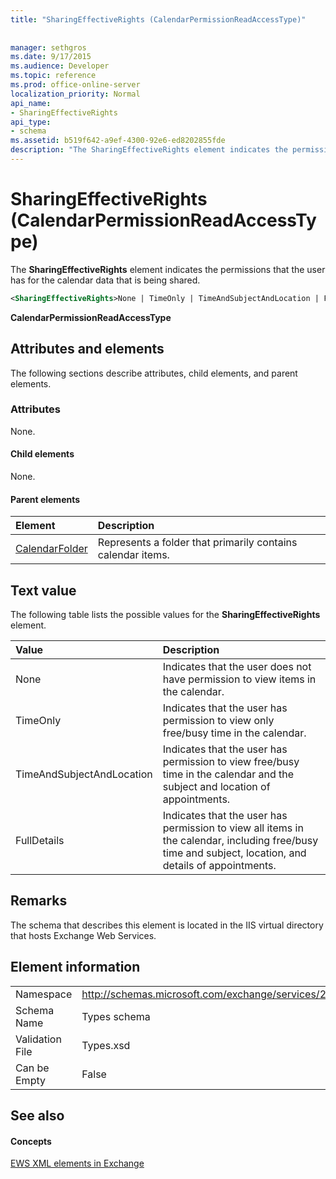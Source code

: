```yaml
---
title: "SharingEffectiveRights (CalendarPermissionReadAccessType)"
 
 
manager: sethgros
ms.date: 9/17/2015
ms.audience: Developer
ms.topic: reference
ms.prod: office-online-server
localization_priority: Normal
api_name:
- SharingEffectiveRights
api_type:
- schema
ms.assetid: b519f642-a9ef-4300-92e6-ed8202855fde
description: "The SharingEffectiveRights element indicates the permissions that the user has for the calendar data that is being shared."
---
```


# SharingEffectiveRights (CalendarPermissionReadAccessType)

The **SharingEffectiveRights** element indicates the permissions that the user has for the calendar data that is being shared. 
  
```XML
<SharingEffectiveRights>None | TimeOnly | TimeAndSubjectAndLocation | FullDetails</SharingEffectiveRights>
```

 **CalendarPermissionReadAccessType**
## Attributes and elements

The following sections describe attributes, child elements, and parent elements.
  
### Attributes

None.
  
#### Child elements

None.
  
#### Parent elements

|**Element**|**Description**|
|:-----|:-----|
|[CalendarFolder](calendarfolder.md) <br/> |Represents a folder that primarily contains calendar items.  <br/> |
   
## Text value

The following table lists the possible values for the **SharingEffectiveRights** element. 
  
|**Value**|**Description**|
|:-----|:-----|
|None  <br/> |Indicates that the user does not have permission to view items in the calendar.  <br/> |
|TimeOnly  <br/> |Indicates that the user has permission to view only free/busy time in the calendar.  <br/> |
|TimeAndSubjectAndLocation  <br/> |Indicates that the user has permission to view free/busy time in the calendar and the subject and location of appointments.  <br/> |
|FullDetails  <br/> |Indicates that the user has permission to view all items in the calendar, including free/busy time and subject, location, and details of appointments.  <br/> |
   
## Remarks

The schema that describes this element is located in the IIS virtual directory that hosts Exchange Web Services.
  
## Element information

|||
|:-----|:-----|
|Namespace  <br/> |http://schemas.microsoft.com/exchange/services/2006/types  <br/> |
|Schema Name  <br/> |Types schema  <br/> |
|Validation File  <br/> |Types.xsd  <br/> |
|Can be Empty  <br/> |False  <br/> |
   
## See also

#### Concepts

[EWS XML elements in Exchange](ews-xml-elements-in-exchange.md)


